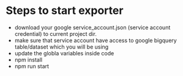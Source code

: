 # Steps to start exporter
- download your google service_account.json (service account credential) to current project dir.
- make sure that service account have access to google bigquery table/dataset which you will be using
- update the globla variables inside code
- npm install
- npm run start
